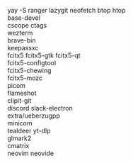 yay -S ranger lazygit neofetch btop htop \
	base-devel \
	cscope ctags  \
	wezterm \
	brave-bin \
	keepassxc \
	fcitx5 fcitx5-gtk fcitx5-qt \
	fcitx5-configtool \
	fcitx5-chewing \
	fcitx5-mozc \
	picom \
	flameshot \
	clipit-git \
	discord slack-electron \
	extra/ueberzugpp \
	minicom \
	tealdeer yt-dlp \
	glmark2 \
	cmatrix \
	neovim neovide
